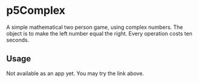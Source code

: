 # p5Complex

A simple mathematical two person game, using complex numbers.
The object is to make the left number equal the right.
Every operation costs ten seconds.

## Usage

Not available as an app yet.
You may try the link above.